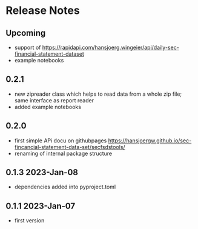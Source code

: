# Release Notes

## Upcoming
* support of https://rapidapi.com/hansjoerg.wingeier/api/daily-sec-financial-statement-dataset 
* example notebooks

## 0.2.1
* new zipreader class which helps to read data from a whole zip file; same interface as report reader
* added example notebooks

## 0.2.0
* first simple APi docu on githubpages https://hansjoergw.github.io/sec-fincancial-statement-data-set/secfsdstools/
* renaming of internal package structure

## 0.1.3 2023-Jan-08
* dependencies added into pyproject.toml

## 0.1.1 2023-Jan-07
* first version